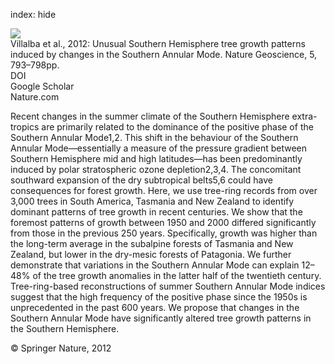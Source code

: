 index: hide

<div class="Citation">
    <div class="Citation-thumb CitationThumb-linked"  data-href="https://doi.org/10.1038/ngeo1613">
      <img src="https://static.claimspace.cloud/climate-study-static/refs/thumbs/5/Villalba_et_al_2012-thumb.png" />
    </div>

  <div class="Citation-body">
    <div class="Citation-text">Villalba et al., 2012: Unusual Southern Hemisphere tree growth patterns induced by changes in the Southern Annular Mode. <span class="Article-journal">Nature Geoscience, </span><span class="Article-volume">5, </span>793–798pp.</div>
    <div class="Citation-links">
      <div class="CitationLink" data-href="https://doi.org/10.1038/ngeo1613">
        <div class="CitationLink-icon CitationLink-Doi"></div>
        <div class="CitationLink-text">DOI</div>
      </div>
      <div class="CitationLink" data-href="https://scholar.google.com/scholar?q=10.1038/ngeo1613">
        <div class="CitationLink-icon CitationLink-Scholar"></div>
        <div class="CitationLink-text">Google Scholar</div>
      </div>
      <div class="CitationLink" data-href="http://www.nature.com/ngeo/journal/v5/n11/full/ngeo1613.html">
        <div class="CitationLink-icon CitationLink-Publisher"></div>
        <div class="CitationLink-text">Nature.com</div>
      </div>
    </div>
  </div>
</div>

Recent changes in the summer climate of the Southern Hemisphere extra-tropics are primarily related to the dominance of the positive phase of the Southern Annular Mode1,2. This shift in the behaviour of the Southern Annular Mode—essentially a measure of the pressure gradient between Southern Hemisphere mid and high latitudes—has been predominantly induced by polar stratospheric ozone depletion2,3,4. The concomitant southward expansion of the dry subtropical belts5,6 could have consequences for forest growth. Here, we use tree-ring records from over 3,000 trees in South America, Tasmania and New Zealand to identify dominant patterns of tree growth in recent centuries. We show that the foremost patterns of growth between 1950 and 2000 differed significantly from those in the previous 250 years. Specifically, growth was higher than the long-term average in the subalpine forests of Tasmania and New Zealand, but lower in the dry-mesic forests of Patagonia. We further demonstrate that variations in the Southern Annular Mode can explain 12–48% of the tree growth anomalies in the latter half of the twentieth century. Tree-ring-based reconstructions of summer Southern Annular Mode indices suggest that the high frequency of the positive phase since the 1950s is unprecedented in the past 600 years. We propose that changes in the Southern Annular Mode have significantly altered tree growth patterns in the Southern Hemisphere.

<div class="Citation-copy">
&copy; Springer Nature, 2012
</div>